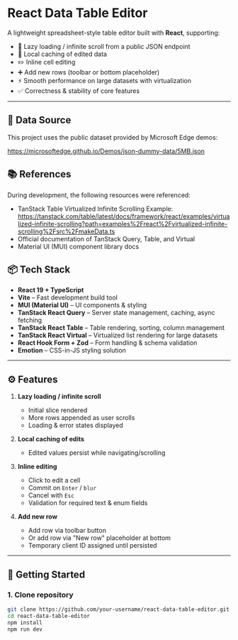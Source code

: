 # React Data Table Editor

A lightweight spreadsheet-style table editor built with **React**, supporting:

- 🚀 Lazy loading / infinite scroll from a public JSON endpoint  
- 💾 Local caching of edited data  
- ✏️ Inline cell editing  
- ➕ Add new rows (toolbar or bottom placeholder)  
- ⚡ Smooth performance on large datasets with virtualization  
- ✅ Correctness & stability of core features  

---

## 🔗 Data Source
This project uses the public dataset provided by Microsoft Edge demos:

https://microsoftedge.github.io/Demos/json-dummy-data/5MB.json

## 📚 References
During development, the following resources were referenced:

- TanStack Table Virtualized Infinite Scrolling Example:  
  https://tanstack.com/table/latest/docs/framework/react/examples/virtualized-infinite-scrolling?path=examples%2Freact%2Fvirtualized-infinite-scrolling%2Fsrc%2FmakeData.ts
- Official documentation of TanStack Query, Table, and Virtual
- Material UI (MUI) component library docs

## 📦 Tech Stack

- **React 19 + TypeScript**
- **Vite** – Fast development build tool  
- **MUI (Material UI)** – UI components & styling  
- **TanStack React Query** – Server state management, caching, async fetching  
- **TanStack React Table** – Table rendering, sorting, column management  
- **TanStack React Virtual** – Virtualized list rendering for large datasets  
- **React Hook Form + Zod** – Form handling & schema validation  
- **Emotion** – CSS-in-JS styling solution  

---

## ⚙️ Features

1. **Lazy loading / infinite scroll**  
   - Initial slice rendered  
   - More rows appended as user scrolls  
   - Loading & error states displayed  

2. **Local caching of edits**  
   - Edited values persist while navigating/scrolling  

3. **Inline editing**  
   - Click to edit a cell  
   - Commit on `Enter` / `blur`  
   - Cancel with `Esc`  
   - Validation for required text & enum fields  

4. **Add new row**  
   - Add row via toolbar button  
   - Or add row via "New row" placeholder at bottom  
   - Temporary client ID assigned until persisted  

---

## 🚀 Getting Started

### 1. Clone repository
```bash
git clone https://github.com/your-username/react-data-table-editor.git
cd react-data-table-editor
npm install
npm run dev
